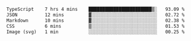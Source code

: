 <!--START_SECTION:waka-->

```txt
TypeScript    7 hrs 4 mins    ███████████████████████▒░   93.09 %
JSON          12 mins         ▓░░░░░░░░░░░░░░░░░░░░░░░░   02.72 %
Markdown      10 mins         ▓░░░░░░░░░░░░░░░░░░░░░░░░   02.38 %
CSS           6 mins          ▒░░░░░░░░░░░░░░░░░░░░░░░░   01.53 %
Image (svg)   1 min           ░░░░░░░░░░░░░░░░░░░░░░░░░   00.25 %
```

<!--END_SECTION:waka-->
